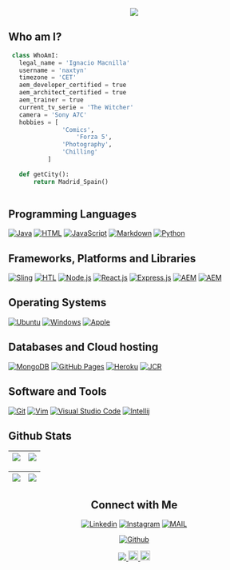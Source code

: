 
<p align="center">
  <img src="https://readme-typing-svg.herokuapp.com?color=FFBD69&size=30&center=true&vCenter=true&width=550&height=70&lines=Hey+There,+I'm+Ignacio;AEM+Senior+Developer;AEM+Architect;AEM+Trainer;Forza+5+Player;gametag+naxtyn">
</p>



## Who am I? 

 ```python
  class WhoAmI:
    legal_name = 'Ignacio Macnilla'
    username = 'naxtyn'
	timezone = 'CET'
    aem_developer_certified = true
    aem_architect_certified = true
    aem_trainer = true
    current_tv_serie = 'The Witcher'
    camera = 'Sony A7C'
	hobbies = [
				'Comics',
             		'Forza 5',
			 	'Photography',
				'Chilling'
			]
	
	def getCity():
		return Madrid_Spain()
	
 ```

## Programming Languages

<p>
    <a href="#"><img alt="Java" src="https://img.shields.io/badge/java-%23ED8B00.svg?logo=java&logoColor=blue"></a>
    <a href="#"><img alt="HTML" src="https://img.shields.io/badge/HTML%20-%23E34F26.svg?logo=html5&logoColor=white"></a>
    <a href="#"><img alt="JavaScript" src="https://img.shields.io/badge/JavaScript%20-%23F7DF1E.svg?logo=javascript&logoColor=black"></a>
    <a href="#"><img alt="Markdown" src="https://img.shields.io/badge/Markdown-%23000000.svg?logo=markdown&logoColor=white"></a>
    <a href="#"><img alt="Python" src="https://img.shields.io/badge/python-3670A0?logo=python&logoColor=ffdd54"></a>
</p>

## Frameworks, Platforms and Libraries
<p>
    <a href="#"><img alt="Sling" src="https://img.shields.io/badge/Sling-FFFFFF?logo=apache&logoColor=black"></a>
    <a href="#"><img alt="HTL" src="https://img.shields.io/badge/HTL-FF1B2D?logo=adobe&logoColor=white"></a>
	<a href="#"><img alt="Node.js" src="https://img.shields.io/badge/node.js-6DA55F?logo=node.js&logoColor=white"></a>
	<a href="#"><img alt="React.js" src="https://img.shields.io/badge/react-%2320232a.svg?logo=react&logoColor=%2361DAFB"></a>
	<a href="#"><img alt="Express.js" src="https://img.shields.io/badge/express.js-%23404d59.svg?logo=express&logoColor=%2361DAFB"></a>
    <a href="#"><img alt="AEM" src="https://img.shields.io/badge/AEM 6.x-FF1B2D?logo=adobe&logoColor=white"></a>
    <a href="#"><img alt="AEM" src="https://img.shields.io/badge/AEM Cloud-FF1B2D?logo=adobe&logoColor=white"></a>
</p>

## Operating Systems
<p>
	<a href="#"><img alt="Ubuntu" src="https://img.shields.io/badge/Ubuntu-557C94?logo=ubuntu&logoColor=white"></a>
	<a href="#"><img alt="Windows" src="https://img.shields.io/badge/Windows-0078D6?logo=windows&logoColor=white"></a>
	<a href="#"><img alt="Apple" src="https://img.shields.io/badge/mac%20os-000000?logo=apple&logoColor=white"></a>
	
</p>

## Databases and Cloud hosting

<p>
	<a href="#"><img alt="MongoDB" src="https://img.shields.io/badge/MongoDB-%234ea94b.svg?logo=mongodb&logoColor=white"></a>
    <a href="#"><img alt="GitHub Pages" src="https://img.shields.io/badge/GitHub%20Pages-%23327FC7.svg?logo=github&logoColor=white"></a>
    <a href="#"><img alt="Heroku" src="https://img.shields.io/badge/Heroku%20-%23430098.svg?logo=heroku&logoColor=white"></a>
    <a href="#"><img alt="JCR" src="https://img.shields.io/badge/JCR-FFFFFF?logo=apache&logoColor=black"></a>
</p> 

## Software and Tools
<p>
    <a href="#"><img alt="Git" src="https://img.shields.io/badge/Git%20-%23F05033.svg?logo=git&logoColor=white"></a>
	<a href="#"><img alt="Vim" src="https://img.shields.io/badge/VIM-%2311AB00.svg?logo=vim&logoColor=white"></a>
    <a href="#"><img alt="Visual Studio Code" src="https://img.shields.io/badge/Visual%20Studio%20Code-0078d7.svg?logo=visual-studio-code&logoColor=white"></a>
	<a href="#"><img alt="Intellij" src="https://img.shields.io/badge/IntelliJ&nbsp;IDEA-000000.svg?logo=intellij-idea&logoColor=white"></a>
</p>
 
## Github Stats

<img src="https://github-readme-stats.vercel.app/api?username=mancillaign&&show_icons=true&count_private=true&theme=onedark">|<img src="https://github-readme-streak-stats.herokuapp.com/?user=mancillaign&theme=onedark"/>
|---|---|

<img src="https://github-readme-stats.vercel.app/api?username=naxtyn&&show_icons=true&count_private=true&theme=dracula">|<img src="https://github-readme-streak-stats.herokuapp.com/?user=mancillaign&theme=dracula"/>
|---|---|



<h2 align="center"> Connect with Me</h2>

<p align="center">
  <a href="https://www.linkedin.com/in/ignacio-emmanuel-mancilla-olivares-17a6118b/"><img alt="Linkedin" title="Ignacio Mancilla Linkedin" src="https://img.shields.io/badge/LinkedIn-0077B5?style=for-the-badge&logo=linkedin&logoColor=white"></a>
  <a href="https://www.instagram.com/naxtyn/"><img alt="Instagram" title="Ignacio's Instagram" src="https://img.shields.io/badge/Instagram-E4405F?style=for-the-badge&logo=instagram&logoColor=white"></a>
  <a href="mailto:ignacio.mancilla@anseris.es"><img alt="MAIL" title="Ignacio's Mail" src="https://img.shields.io/badge/Mail-D14836?style=for-the-badge&logo=gmail&logoColor=white"></a>
 </p>
 <p align="center">
  
</p>
<p align="center">
 <a href="https://github.com/mancillaign"><img alt="Github" title="Ignacio's Github" src="https://img.shields.io/badge/github-%23121011.svg?style=for-the-badge&logo=github&logoColor=white"></a>
</p>

<p align="center">
    <a href="https://github.com/mancillaign">
        <img src="https://komarev.com/ghpvc/?username=mancillaign"/>
    </a>
    <a href="https://github.com/mancillaign">
        <img height="20" src="https://img.shields.io/github/followers/mancillaign?label=follow&logo=github" />
	</a>
	 <a href="https://github.com/mancillaign">
        <img height="20" src="https://img.shields.io/github/stars/mancillaign?label=stars&logo=github" />
	</a>
</p>
